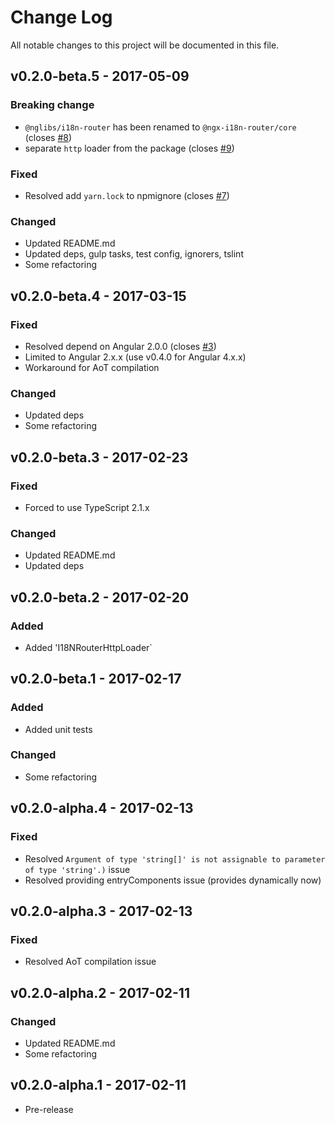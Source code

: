 # Change Log
All notable changes to this project will be documented in this file.

## v0.2.0-beta.5 - 2017-05-09
### Breaking change
- `@nglibs/i18n-router` has been renamed to `@ngx-i18n-router/core` (closes [#8](https://github.com/ngx-i18n-router/core/issues/8))
- separate `http` loader from the package (closes [#9](https://github.com/ngx-i18n-router/core/issues/9))

### Fixed
- Resolved add `yarn.lock` to npmignore (closes [#7](https://github.com/ngx-i18n-router/core/issues/7))

### Changed
- Updated README.md
- Updated deps, gulp tasks, test config, ignorers, tslint
- Some refactoring

## v0.2.0-beta.4 - 2017-03-15
### Fixed
- Resolved depend on Angular 2.0.0 (closes [#3](https://github.com/ngx-i18n-router/core/issues/3))
- Limited to Angular 2.x.x (use v0.4.0 for Angular 4.x.x)
- Workaround for AoT compilation

### Changed
- Updated deps
- Some refactoring

## v0.2.0-beta.3 - 2017-02-23
### Fixed
- Forced to use TypeScript 2.1.x

### Changed
- Updated README.md
- Updated deps

## v0.2.0-beta.2 - 2017-02-20
### Added
- Added 'I18NRouterHttpLoader`

## v0.2.0-beta.1 - 2017-02-17
### Added
- Added unit tests

### Changed
- Some refactoring

## v0.2.0-alpha.4 - 2017-02-13
### Fixed
- Resolved `Argument of type 'string[]' is not assignable to parameter of type 'string'.)` issue
- Resolved providing entryComponents issue (provides dynamically now)

## v0.2.0-alpha.3 - 2017-02-13
### Fixed
- Resolved AoT compilation issue

## v0.2.0-alpha.2 - 2017-02-11
### Changed
- Updated README.md
- Some refactoring

## v0.2.0-alpha.1 - 2017-02-11
- Pre-release
